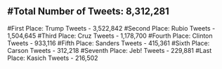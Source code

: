 #Total Number of Tweets: 8,312,281 
---
#First Place: Trump Tweets - 3,522,842
#Second Place: Rubio Tweets - 1,504,645
#Third Place: Cruz Tweets - 1,178,700
#Fourth Place: Clinton Tweets - 933,116
#Fifth Place: Sanders Tweets - 415,361
#Sixth Place: Carson Tweets - 312,218
#Seventh Place: Jeb! Tweets - 229,881
#Last Place: Kasich Tweets - 216,502

